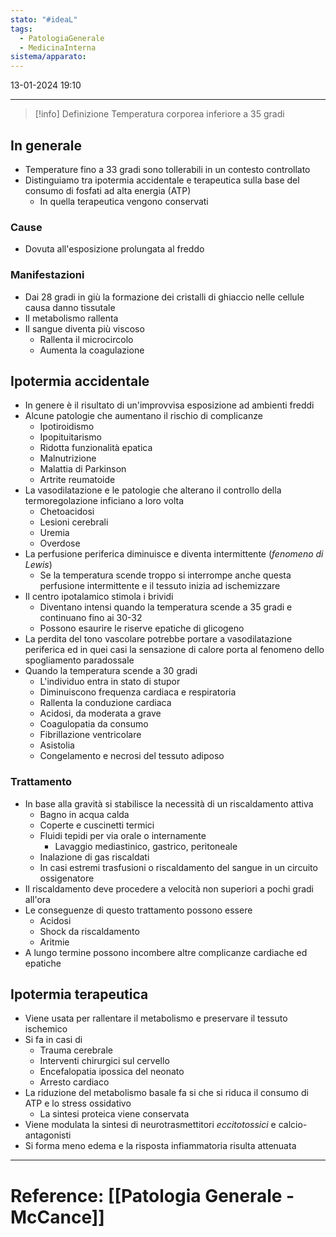 ```yaml
---
stato: "#ideaL"
tags:
  - PatologiaGenerale
  - MedicinaInterna
sistema/apparato:
---
```

13-01-2024 19:10

--- 

>[!info] Definizione
> Temperatura corporea inferiore a 35 gradi


## In generale
- Temperature fino a 33 gradi sono tollerabili in un contesto controllato
- Distinguiamo tra ipotermia accidentale e terapeutica sulla base del consumo di fosfati ad alta energia (ATP)
	- In quella terapeutica vengono conservati 

### Cause
- Dovuta all'esposizione prolungata al freddo
### Manifestazioni 
- Dai 28 gradi in giù la formazione dei cristalli di ghiaccio nelle cellule causa danno tissutale
- Il metabolismo rallenta
- Il sangue diventa più viscoso
	- Rallenta il microcircolo
	- Aumenta la coagulazione

## Ipotermia accidentale
- In genere è il risultato di un'improvvisa esposizione ad ambienti freddi 
- Alcune patologie che aumentano il rischio di complicanze
	- Ipotiroidismo
	- Ipopituitarismo
	- Ridotta funzionalità epatica
	- Malnutrizione
	- Malattia di Parkinson
	- Artrite reumatoide
- La vasodilatazione e le patologie che alterano il controllo della termoregolazione inficiano a loro volta
	- Chetoacidosi
	- Lesioni cerebrali
	- Uremia
	- Overdose
- La perfusione periferica diminuisce e diventa intermittente (*fenomeno di Lewis*)
	- Se la temperatura scende troppo si interrompe anche questa perfusione intermittente e il tessuto inizia ad ischemizzare
- Il centro ipotalamico stimola i brividi 
	- Diventano intensi quando la temperatura scende a 35 gradi e continuano fino ai 30-32
	- Possono esaurire le riserve epatiche di glicogeno
- La perdita del tono vascolare potrebbe portare a vasodilatazione periferica ed in quei casi la sensazione di calore porta al fenomeno dello spogliamento paradossale
- Quando la temperatura scende a 30 gradi 
	- L'individuo entra in stato di stupor
	- Diminuiscono frequenza cardiaca e respiratoria
	- Rallenta la conduzione cardiaca
	- Acidosi, da moderata a grave
	- Coagulopatia da consumo
	- Fibrillazione ventricolare
	- Asistolia
	- Congelamento e necrosi del tessuto adiposo
### Trattamento
- In base alla gravità si stabilisce la necessità di un riscaldamento attiva
	- Bagno in acqua calda
	- Coperte e cuscinetti termici
	- Fluidi tepidi per via orale o internamente
		- Lavaggio mediastinico, gastrico, peritoneale
	- Inalazione di gas riscaldati
	- In casi estremi trasfusioni o riscaldamento del sangue in un circuito ossigenatore
- Il riscaldamento deve procedere a velocità non superiori a pochi gradi all'ora
- Le conseguenze di questo trattamento possono essere
	- Acidosi
	- Shock da riscaldamento
	- Aritmie
- A lungo termine possono incombere altre complicanze cardiache ed epatiche

## Ipotermia terapeutica
- Viene usata per rallentare il metabolismo e preservare il tessuto ischemico
- Si fa in casi di 
	- Trauma cerebrale
	- Interventi chirurgici sul cervello
	- Encefalopatia ipossica del neonato
	- Arresto cardiaco
- La riduzione del metabolismo basale fa si che si riduca il consumo di ATP e lo stress ossidativo
	- La sintesi proteica viene conservata
- Viene modulata la sintesi di neurotrasmettitori *eccitotossici* e calcio-antagonisti
- Si forma meno edema e la risposta infiammatoria risulta attenuata




--- 
# Reference: [[Patologia Generale - McCance]]